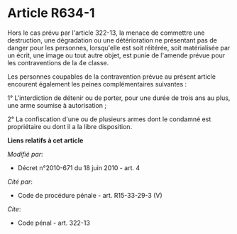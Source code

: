 # Article R634-1

Hors le cas prévu par l'article 322-13, la menace de commettre une destruction, une dégradation ou une détérioration ne
présentant pas de danger pour les personnes, lorsqu'elle est soit réitérée, soit matérialisée par un écrit, une image ou tout
autre objet, est punie de l'amende prévue pour les contraventions de la 4e classe. 

Les personnes coupables de la contravention prévue au présent article encourent également les peines complémentaires
suivantes : 

1° L'interdiction de détenir ou de porter, pour une durée de trois ans au plus, une arme soumise à autorisation ; 

2° La confiscation d'une ou de plusieurs armes dont le condamné est propriétaire ou dont il a la libre disposition.

**Liens relatifs à cet article**

_Modifié par_:

  - Décret n°2010-671 du 18 juin 2010 - art. 4

_Cité par_:

  - Code de procédure pénale - art. R15-33-29-3 (V)

_Cite_:

  - Code pénal - art. 322-13
